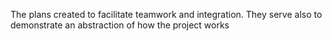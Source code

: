 The plans created to facilitate teamwork and integration. They serve also to demonstrate an abstraction of how the project works
